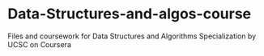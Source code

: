 # Data-Structures-and-algos-course
Files and coursework for Data Structures and Algorithms Specialization by UCSC on Coursera
